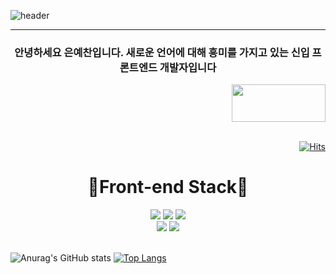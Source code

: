 ![header](https://capsule-render.vercel.app/api?type=waving&color=auto&height=300&section=header&text=Yechan's%20Github&fontSize=90)

____________________________________________________________________________________________________________________________________________________________
<div align="center">
 
 ### 안녕하세요 은예찬입니다. 새로운 언어에 대해 흥미를 가지고 있는 신입 프론트엔드 개발자입니다

</div>

<div align="end">

 <a href="https://www.notion.so/1b2415a83a5f45f6a9c81cec73bce426">
 
   <img style="height: 60px; width: 150px;" src="https://img.shields.io/badge/Notion-334455?style=flat-square&logo=Notion&logoColor=white"/>
 
 </a>

</div>

<br/>

<div align="end">
 
[![Hits](https://hits.seeyoufarm.com/api/count/incr/badge.svg?url=https%3A%2F%2Fgithub.com%2Feunyechan&count_bg=%23276FC6&title_bg=%235F68CA&icon=googlekeep.svg&icon_color=%23F5EBEB&title=hits&edge_flat=false)](https://hits.seeyoufarm.com)
 
</div>

<div align="center">

 <h1>🎇Front-end Stack🎇</h1>
 
</div>

<div align="center">

  <img src="https://img.shields.io/badge/HTML-E34F26?style=flat-square&logo=HTML5&logoColor=white"/>
  <img src="https://img.shields.io/badge/CSS-1572B6?style=flat-square&logo=CSS&logoColor=white"/>
  <img src="https://img.shields.io/badge/JavaScript-F7DF1E?style=flat-square&logo=JavaScript&logoColor=white"/>
  <br/>
  <img src="https://img.shields.io/badge/TypeScript-3178C6?style=flat&logo=TypeScript&logoColor=white"/> 
  <img src="https://img.shields.io/badge/React-61DAFB?style=flat&logo=React&logoColor=white"/>
 
</div>

<br/>

<div>
 
  ![Anurag's GitHub stats](https://github-readme-stats.vercel.app/api?username=eunyechan&show_icons=true&theme=dracula)
  [![Top Langs](https://github-readme-stats.vercel.app/api/top-langs/?username=eunyechan&layout=compact)](https://github.com/eunyechan/github-readme-stats)
 
</div>



